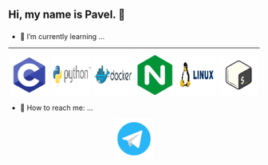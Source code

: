 ## Hi, my name is Pavel. 👋

###
- 🌱 I’m currently learning ...
***
<p align="center">
  <img src="https://github.com/Impuls13/Impuls13/blob/main/screen/c2.svg" width="80" height="80" />
  <img src="https://github.com/Impuls13/Impuls13/blob/main/screen/python_logo_icon_168040.svg" width="80" height="80" />
  <img src="https://github.com/Impuls13/Impuls13/blob/main/screen/docker_logo_icon_169251.svg" width="80" height="80" />
  <img src="https://github.com/Impuls13/Impuls13/blob/main/screen/nginx_logo_icon_169915.svg" width="80" height="80" />
  <img src="https://github.com/Impuls13/Impuls13/blob/main/screen/linux_logo_icon_171222.svg" width="80" height="80" />
  <img src="https://github.com/Impuls13/Impuls13/blob/main/screen/icons8-bash.svg" width="80" height="80" />
</p>

- 📧 How to reach me: ...
<p align="center">
  <a href="https://t.me/impulss304">
    <img src="https://github.com/Impuls13/Impuls13/blob/main/screen/telegramm-small.svg" width="80" height="80" />
  </a>
</p>

